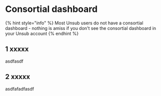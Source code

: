 # Consortial dashboard

{% hint style="info" %}
Most Unsub users do not have a consortial dashboard - nothing is amiss if you don't see the consortial dashboard in your Unsub account
{% endhint %}

## 1 xxxxx

asdfasdf

## 2 xxxxx

asdfafadfasdf
